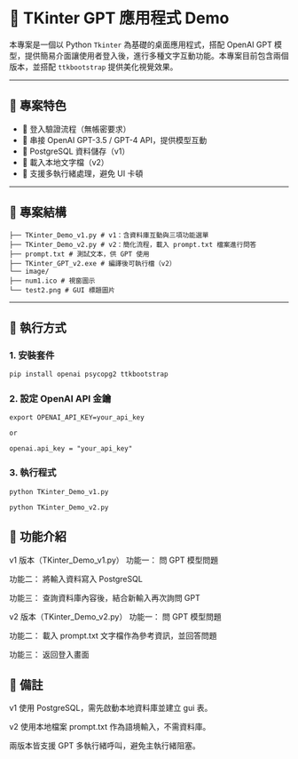 # 🎨 TKinter GPT 應用程式 Demo

本專案是一個以 Python `Tkinter` 為基礎的桌面應用程式，搭配 OpenAI GPT 模型，提供簡易介面讓使用者登入後，進行多種文字互動功能。本專案目前包含兩個版本，並搭配 `ttkbootstrap` 提供美化視覺效果。

---

## 🧠 專案特色

- 🔐 登入驗證流程（無帳密要求）
- 🤖 串接 OpenAI GPT-3.5 / GPT-4 API，提供模型互動
- 💾 PostgreSQL 資料儲存（v1）
- 📄 載入本地文字檔（v2）
- 🧪 支援多執行緒處理，避免 UI 卡頓

---

## 📁 專案結構

```
├── TKinter_Demo_v1.py # v1：含資料庫互動與三項功能選單
├── TKinter_Demo_v2.py # v2：簡化流程，載入 prompt.txt 檔案進行問答
├── prompt.txt # 測試文本，供 GPT 使用
├── TKinter_GPT_v2.exe # 編譯後可執行檔（v2）
└── image/
├── num1.ico # 視窗圖示
└── test2.png # GUI 標題圖片
```


---

## 🚀 執行方式

### 1. 安裝套件

```bash
pip install openai psycopg2 ttkbootstrap
```

### 2. 設定 OpenAI API 金鑰
```
export OPENAI_API_KEY=your_api_key

or 

openai.api_key = "your_api_key"
```

### 3. 執行程式
```
python TKinter_Demo_v1.py

python TKinter_Demo_v2.py
```

## 🧪 功能介紹

v1 版本（TKinter_Demo_v1.py）
功能一： 問 GPT 模型問題

功能二： 將輸入資料寫入 PostgreSQL

功能三： 查詢資料庫內容後，結合新輸入再次詢問 GPT


v2 版本（TKinter_Demo_v2.py）
功能一： 問 GPT 模型問題

功能二： 載入 prompt.txt 文字檔作為參考資訊，並回答問題

功能三： 返回登入畫面

## 📌 備註
v1 使用 PostgreSQL，需先啟動本地資料庫並建立 gui 表。

v2 使用本地檔案 prompt.txt 作為語境輸入，不需資料庫。

兩版本皆支援 GPT 多執行緒呼叫，避免主執行緒阻塞。